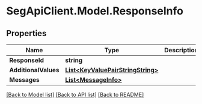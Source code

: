 # SegApiClient.Model.ResponseInfo
## Properties

Name | Type | Description | Notes
------------ | ------------- | ------------- | -------------
**ResponseId** | **string** |  | [optional] 
**AdditionalValues** | [**List&lt;KeyValuePairStringString&gt;**](KeyValuePairStringString.md) |  | [optional] 
**Messages** | [**List&lt;MessageInfo&gt;**](MessageInfo.md) |  | [optional] 

[[Back to Model list]](../README.md#documentation-for-models) [[Back to API list]](../README.md#documentation-for-api-endpoints) [[Back to README]](../README.md)


